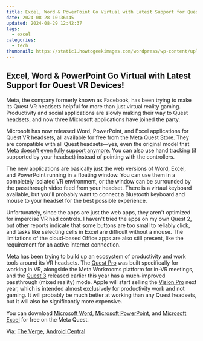 ```yaml
---
title: Excel, Word & PowerPoint Go Virtual with Latest Support for Quest VR Devices!
date: 2024-08-28 10:36:45
updated: 2024-08-29 12:42:37
tags:
  - excel
categories:
  - tech
thumbnail: https://static1.howtogeekimages.com/wordpress/wp-content/uploads/wm/2023/10/close-up-of-the-front-of-the-quest-3-1.JPG
---
```


## Excel, Word & PowerPoint Go Virtual with Latest Support for Quest VR Devices!

Meta, the company formerly known as Facebook, has been trying to make its Quest VR headsets helpful for more than just virtual reality gaming. Productivity and social applications are slowly making their way to Quest headsets, and now three Microsoft applications have joined the party.

 Microsoft has now released Word, PowerPoint, and Excel applications for Quest VR headsets, all available for free from the Meta Quest Store. They are compatible with all Quest headsets—yes, even the original model that [Meta doesn't even fully support anymore](https://instagram-videos.techidaily.com/updated-in-2024-enhancing-your-contents-impact-smart-utilization-of-igtv-hashtags/). You can also use hand tracking (if supported by your headset) instead of pointing with the controllers.

 The new applications are basically just the web versions of Word, Excel, and PowerPoint running in a floating window. You can use them in a completely isolated VR environment, or the window can be surrounded by the passthrough video feed from your headset. There is a virtaul keyboard available, but you'll probably want to connect a Bluetooth keyboard and mouse to your headset for the best possible experience.

 Unfortunately, since the apps are just the web apps, they aren't optimized for impercise VR had controls. I haven't tried the apps on my own Quest 2, but other reports indicate that some buttons are too small to reliably click, and tasks like selecting cells in Excel are difficult without a mouse. The limitations of the cloud-based Office apps are also still present, like the requirement for an active internet connection.

 Meta has been trying to build up an ecosystem of productivity and work tools around its VR headsets. The [Quest Pro](https://youtube-docs.techidaily.com/nalyzing-the-post-upload-process-in-youtubes-ecosystem-for-2024/) was built specifically for working in VR, alongside the Meta Workrooms platform for in-VR meetings, and the [Quest 3](https://article-helps.techidaily.com/new-securing-the-title-top-5-hmds-for-drone-pilots-for-2024/) released earlier this year has a much-improved passthrough (mixed reality) mode. Apple will start selling the [Vision Pro](https://location-social.techidaily.com/in-2024-how-to-sharefake-location-on-whatsapp-for-apple-iphone-12-mini-drfone-by-drfone-virtual-ios/) next year, which is intended almost exclusively for productivity work and not gaming. It will probably be much better at working than any Quest headsets, but it will also be significantly more expensive.

 You can download [Microsoft Word](https://www.meta.com/experiences/7187698601274841/), [Microsoft PowerPoint](https://www.meta.com/experiences/24038848309063606), and [Microsoft Excel](https://www.meta.com/experiences/6420558991382261) for free on the Meta Quest.

 Via: [The Verge](https://www.theverge.com/2023/12/15/24003037/microsoft-word-excel-powerpoint-meta-quest-vr), [Android Central](https://www.androidcentral.com/gaming/virtual-reality/microsoft-office-is-finally-available-on-meta-quest-headsets)

<ins class="adsbygoogle"
     style="display:block"
     data-ad-format="autorelaxed"
     data-ad-client="ca-pub-7571918770474297"
     data-ad-slot="1223367746"></ins>



<ins class="adsbygoogle"
     style="display:block"
     data-ad-client="ca-pub-7571918770474297"
     data-ad-slot="8358498916"
     data-ad-format="auto"
     data-full-width-responsive="true"></ins>
